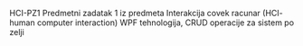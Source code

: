 HCI-PZ1
Predmetni zadatak 1 iz predmeta Interakcija covek racunar (HCI- human computer interaction) WPF tehnologija, CRUD operacije za sistem po zelji

